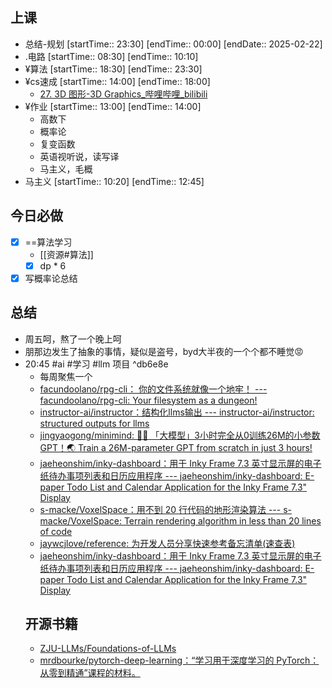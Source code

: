 ## 上课
-  总结-规划 [startTime:: 23:30]  [endTime:: 00:00]  [endDate:: 2025-02-22]
-  .电路 [startTime:: 08:30]  [endTime:: 10:10]
-  ¥算法 [startTime:: 18:30]  [endTime:: 23:30]
-  ¥cs速成 [startTime:: 14:00]  [endTime:: 18:00]
	- [27. 3D 图形-3D Graphics_哔哩哔哩_bilibili](https://www.bilibili.com/video/BV1EW411u7th/)
-  ¥作业 [startTime:: 13:00]  [endTime:: 14:00]
	- 高数下
	- 概率论
	- 复变函数
	- 英语视听说，读写译
	- 马主义，毛概
-  马主义 [startTime:: 10:20]  [endTime:: 12:45]
## 今日必做
* [x] ==算法学习
	* [[资源#算法]]
	* [x] dp * 6
* [x] 写概率论总结
## 总结

- 周五呵，熬了一个晚上呵
- 朋那边发生了抽象的事情，疑似是盗号，byd大半夜的一个个都不睡觉😡
- 20:45 
	#ai #学习 #llm 
	项目 ^db6e8e
	* 每周聚焦一个
	* [facundoolano/rpg-cli： 你的文件系统就像一个地牢！ --- facundoolano/rpg-cli: Your filesystem as a dungeon!](https://github.com/facundoolano/rpg-cli)
	* [instructor-ai/instructor：结构化llms输出 --- instructor-ai/instructor: structured outputs for llms](https://github.com/instructor-ai/instructor)
	* [jingyaogong/minimind: 🚀🚀 「大模型」3小时完全从0训练26M的小参数GPT！🌏 Train a 26M-parameter GPT from scratch in just 3 hours!](https://github.com/jingyaogong/minimind)
	* [jaeheonshim/inky-dashboard：用于 Inky Frame 7.3 英寸显示屏的电子纸待办事项列表和日历应用程序 --- jaeheonshim/inky-dashboard: E-paper Todo List and Calendar Application for the Inky Frame 7.3" Display](https://github.com/jaeheonshim/inky-dashboard)
	* [s-macke/VoxelSpace：用不到 20 行代码的地形渲染算法 --- s-macke/VoxelSpace: Terrain rendering algorithm in less than 20 lines of code](https://github.com/s-macke/VoxelSpace)
	* [jaywcjlove/reference: 为开发人员分享快速参考备忘清单(速查表)](https://github.com/jaywcjlove/reference)
	* [jaeheonshim/inky-dashboard：用于 Inky Frame 7.3 英寸显示屏的电子纸待办事项列表和日历应用程序 --- jaeheonshim/inky-dashboard: E-paper Todo List and Calendar Application for the Inky Frame 7.3" Display](https://github.com/jaeheonshim/inky-dashboard)
	 ## 开源书籍
	* [ZJU-LLMs/Foundations-of-LLMs](https://github.com/ZJU-LLMs/Foundations-of-LLMs)
	* [mrdbourke/pytorch-deep-learning：“学习用于深度学习的 PyTorch：从零到精通”课程的材料。](https://github.com/mrdbourke/pytorch-deep-learning) 